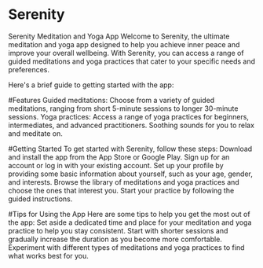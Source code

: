 # Serenity
Serenity Meditation and Yoga App 
Welcome to Serenity, the ultimate meditation and yoga app designed to help you achieve inner peace and improve your overall wellbeing.
With Serenity, you can access a range of guided meditations and yoga practices that cater to your specific needs and preferences.

Here's a brief guide to getting started with the app:

#Features
Guided meditations: Choose from a variety of guided meditations, ranging from short 5-minute sessions to longer 30-minute sessions.
Yoga practices: Access a range of yoga practices for beginners, intermediates, and advanced practitioners.
Soothing sounds for you to relax and meditate on.

#Getting Started
To get started with Serenity, follow these steps:
Download and install the app from the App Store or Google Play.
Sign up for an account or log in with your existing account.
Set up your profile by providing some basic information about yourself, such as your age, gender, and interests.
Browse the library of meditations and yoga practices and choose the ones that interest you.
Start your practice by following the guided instructions.

#Tips for Using the App
Here are some tips to help you get the most out of the app:
Set aside a dedicated time and place for your meditation and yoga practice to help you stay consistent.
Start with shorter sessions and gradually increase the duration as you become more comfortable.
Experiment with different types of meditations and yoga practices to find what works best for you.
